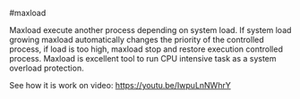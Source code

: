 #maxload

Maxload execute another process depending on system load. If system load growing maxload automatically changes the priority of the controlled process, if load is too high, maxload stop and restore execution controlled process. Maxload is excellent tool to run CPU intensive task as a system overload protection.

See how it is work on video: https://youtu.be/IwpuLnNWhrY
